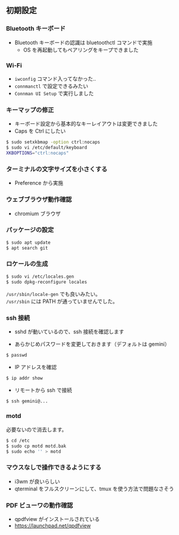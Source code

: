 
## 初期設定

### Bluetooth キーボード
- Bluetooth キーボードの認識は bluetoothctl コマンドで実施
  - OS を再起動してもペアリングをキープできました

### Wi-Fi

- `iwconfig` コマンド入ってなかった..
- `connmanctl` で設定できるみたい
- `Connman UI Setup` で実行しました

### キーマップの修正
- キーボード設定から基本的なキーレイアウトは変更できました
- Caps を Ctrl にしたい

````sh
$ sudo setxkbmap -option ctrl:nocaps
$ sudo vi /etc/default/keyboard
XKBOPTIONS="ctrl:nocaps"
`````

### ターミナルの文字サイズを小さくする
- Preference から実施

### ウェブブラウザ動作確認
- chromium ブラウザ

### パッケージの設定

````sh
$ sudo apt update
$ apt search git
````

### ロケールの生成

````sh
$ sudo vi /etc/locales.gen
$ sudo dpkg-reconfigure locales
````

`/usr/sbin/locale-gen` でも良いみたい。  
`/usr/sbin` には PATH が通っていませんでした。

### ssh 接続
- sshd が動いているので、ssh 接続を確認します

- あらかじめパスワードを変更しておきます（デフォルトは gemini）
````sh
$ passwd
````

- IP アドレスを確認
````sh
$ ip addr show
````

- リモートから ssh で接続
````sh
$ ssh gemini@...
````

### motd

必要ないので消去します。

````sh
$ cd /etc
$ sudo cp motd motd.bak
$ sudo echo '' > motd
````

### マウスなしで操作できるようにする
- i3wm が良いらしい
- qterminal をフルスクリーンにして、tmux を使う方法で問題なさそう

### PDF ビューワの動作確認
- qpdfview がインストールされている
- https://launchpad.net/qpdfview
